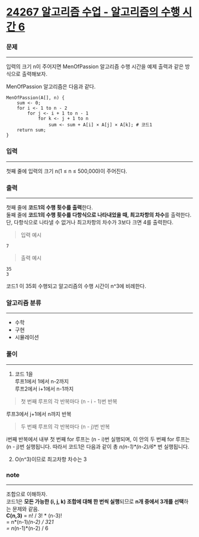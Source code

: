 [24267 알고리즘 수업 - 알고리즘의 수행 시간 6](https://www.acmicpc.net/problem/24267)  
===========
### 문제  

--------------
입력의 크기 n이 주어지면 MenOfPassion 알고리즘 수행 시간을 예제 출력과 같은 방식으로 출력해보자.  
  
MenOfPassion 알고리즘은 다음과 같다.  
```
MenOfPassion(A[], n) {
    sum <- 0;
    for i <- 1 to n - 2
        for j <- i + 1 to n - 1
            for k <- j + 1 to n
                sum <- sum + A[i] × A[j] × A[k]; # 코드1
    return sum;
}
```

### 입력  

--------------
첫째 줄에 입력의 크기 n(1 ≤ n ≤ 500,000)이 주어진다.  
  
### 출력  

--------------
첫째 줄에 **코드1의 수행 횟수를 출력**한다.  
둘째 줄에 **코드1의 수행 횟수를 다항식으로 나타내었을 때, 최고차항의 차수**를 출력한다. 단, 다항식으로 나타낼 수 없거나 최고차항의 차수가 3보다 크면 4를 출력한다.  
  
> 입력 예시  
```
7
```  
> 출력 예시  
```
35
3
```
코드1 이 35회 수행되고 알고리즘의 수행 시간이 n^3에 비례한다.  

### 알고리즘 분류  
  
--------------
- 수학
- 구현
- 시뮬레이션

### 풀이  
  
--------------
1. 코드 1을  
루프1에서 1에서 n-2까지  
루프2에서 i+1에서 n-1까지  
> 첫 번째 루프의 각 반복마다 (n - i - 1)번 반복  

루프3에서 j+1에서 n까지 반복  
> 두 번째 루프의 각 반복마다 (n - j)번 반복  

i번째 반복에서 내부 첫 번째 for 루프는 (n - i)번 실행되며, 이 안의 두 번째 for 루프는 (n - j)번 실행됩니다.
따라서 코드1은 다음과 같이 총 **n*(n-1)*(n-2)/6** 번 실행됩니다.  
  
2. O(n^3)이므로 최고차항 차수는 3 
  
### note  

--------------
조합으로 이해하자.  
코드1은 **모든 가능한 (i, j, k) 조합에 대해 한 번씩 실행**되므로 **n개 중에서 3개를 선택**하는 문제와 같음.  
**C(n,3)** = n! / 3! * (n-3)!  
= n*(n-1)*(n-2) / 3*2*1  
= n*(n-1)*(n-2) / 6  